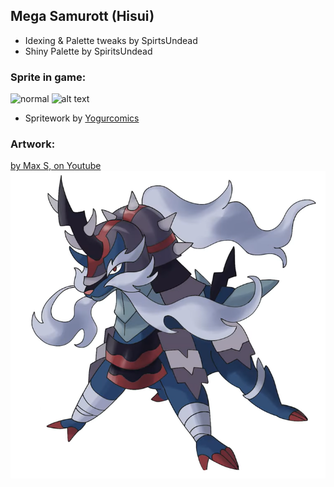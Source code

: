 ## Mega Samurott (Hisui)
- Idexing & Palette tweaks by SpirtsUndead
- Shiny Palette by SpiritsUndead


### Sprite in game:
![normal](image.png)
![alt text](image-1.png)
- Spritework by [Yogurcomics](https://www.fiverr.com/yogurcomics?source=order_page_summary_seller_link)


### Artwork: 
[by Max S, on Youtube](https://www.youtube.com/@maxsraritygames)
![concept art](<mega samurott h.png>)